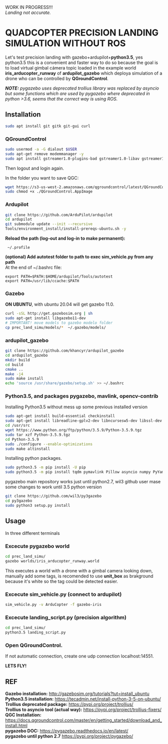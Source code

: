 WORK IN PROGRESS!!!  
_Landing not accurate._  
# QUADCOPTER PRECISION LANDING SIMULATION WITHOUT ROS

Let's test precision landing with gazebo+ardupilot+**python3.5**, yes python3.5 this is a convenient and faster way to do so because the goal is to load virtual gimbal cámera topic loaded in the example world **iris_arducopter_runway** of **ardupilot_gazebo** which deploya simulation of a drone who can be controlled by **QGroundControl**.  

_**NOTE:**  pygazebo uses deprecated trollius library was replaced by asyncio but some functions which are used by pygazebo where deprecated in python >3.6, seems that the correct way is using ROS._  
  
## Installation 
```bash
sudo apt install git gitk git-gui curl
```
### QGroundControl
```bash
sudo usermod -a -G dialout $USER
sudo apt-get remove modemmanager -y
sudo apt install gstreamer1.0-plugins-bad gstreamer1.0-libav gstreamer1.0-gl -y
```
Then logout and login again.  
  
In the folder you want to save QGC:  
```bash
wget https://s3-us-west-2.amazonaws.com/qgroundcontrol/latest/QGroundControl.AppImage
sudo chmod +x ./QGroundControl.AppImage
```
### Ardupilot  
```bash
git clone https://github.com/ArduPilot/ardupilot  
cd ardupilot  
git submodule update --init --recursive  
Tools/environment_install/install-prereqs-ubuntu.sh -y  
```
**Reload the path (log-out and log-in to make permanent):**  
```
 ~/.profile  
 ```
 **(optional) Add autotest folder to path to exec sim_vehicle.py from any path**  
 At the end of  ~/.bashrc file:  
 ```
export PATH=$PATH:$HOME/ardupilot/Tools/autotest  
export PATH=/usr/lib/ccache:$PATH  
 ```
### Gazebo  
**ON UBUNTU**, with ubuntu 20.04 will get gazebo 11.0.  
```bash
curl -sSL http://get.gazebosim.org | sh  
sudo apt-get install libgazebo11-dev
# IMPORTANT! move models to gazebo modelo folder
cp prec_land_simu/models/*  ~/.gazebo/models/
```
### ardupilot_gazebo  
```bash
git clone https://github.com/khancyr/ardupilot_gazebo
cd ardupilot_gazebo
mkdir build
cd build
cmake ..
make -j4
sudo make install
echo 'source /usr/share/gazebo/setup.sh' >> ~/.bashrc
```
### Python3.5, and packages pygazebo, mavlink, opencv-contrib 
Installing Python3.5 without mess up some previous installed version  
```bash
sudo apt-get install build-essential checkinstall
sudo apt-get install libreadline-gplv2-dev libncursesw5-dev libssl-dev libsqlite3-dev tk-dev libgdbm-dev libc6-dev libbz2-dev
cd /usr/src
wget https://www.python.org/ftp/python/3.5.9/Python-3.5.9.tgz
sudo tar xzf Python-3.5.9.tgz
cd Python-3.5.9
sudo ./configure --enable-optimizations
sudo make altinstall
```
Installing python packages.  
```bash
sudo python3.5 -m pip install -U pip
sudo python3.5 -m pip install tqdm pymavlink Pillow asyncio numpy PyYaml opencv-contrib-python
```
pygazebo main repository works just until python2.7, wil3 github user mase some changes to work until 3.5 python version   
```bash
git clone https://github.com/wil3/py3gazebo
cd py3gazebo
sudo python3 setup.py install
```
## Usage
In three different terminals  
### Excecute pygazebo world  
```bash
cd prec_land_simu/  
gazebo worlds/iris_arducopter_runway.world  
```
This executes a world with a drone with a gimbal camera looking down, manually add some tags, is recomended to use **unit_box** as brakground because it's white so the tag could be detected easier.    
### Excecute sim_vehicle.py (connect to ardupilot)
```bash
sim_vehicle.py -v ArduCopter -f gazebo-iris
```
### Excecute landing_script.py (precision algorithm) 
```bash
cd prec_land_simu/  
python3.5 landing_script.py
```
### Open QGroundControl.
If not automatic connection, create one udp connection localhost:14551.  

**LETS FLY!**  
## REF 
**Gazebo installation:** http://gazebosim.org/tutorials?tut=install_ubuntu  
**Python3.5 installation:** https://tecadmin.net/install-python-3-5-on-ubuntu/  
**Trollius deprecated package:** https://pypi.org/project/trollius/  
**Trollius to asyncio tool (actual way):** https://pypi.org/project/trollius-fixers/  
**QGC Installation:** https://docs.qgroundcontrol.com/master/en/getting_started/download_and_install.html  
**pygazebo DOC:** https://pygazebo.readthedocs.io/en/latest/  
**pygazebo until python 2.7** https://pypi.org/project/pygazebo/  

